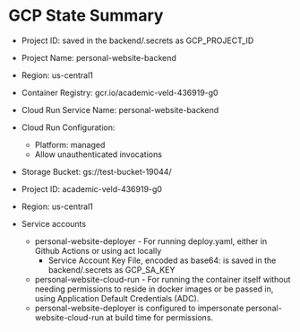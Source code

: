 # GCP State Summary

- Project ID: saved in the backend/.secrets as GCP_PROJECT_ID
- Project Name: personal-website-backend
- Region: us-central1
- Container Registry: gcr.io/academic-veld-436919-g0
- Cloud Run Service Name: personal-website-backend
- Cloud Run Configuration: 
  - Platform: managed
  - Allow unauthenticated invocations
- Storage Bucket: gs://test-bucket-19044/

- Project ID: academic-veld-436919-g0
- Region: us-central1
- Service accounts
  - personal-website-deployer - For running deploy.yaml, either in Github Actions or using act locally
    - Service Account Key File, encoded as base64: is saved in the backend/.secrets as GCP_SA_KEY
  - personal-website-cloud-run - For running the container itself without needing permissions to reside in docker images or be passed in, using Application Default Credentials (ADC).
  - personal-website-deployer is configured to impersonate personal-website-cloud-run at build time for permissions. 
